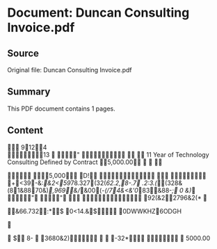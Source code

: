 # Document: Duncan Consulting Invoice.pdf

## Source
Original file: Duncan Consulting Invoice.pdf

## Summary
This PDF document contains 1 pages.

## Content
 9124  
 13
 "  
 
11 Year of Technology Consulting Defined by Contract 5,000.00




  5,000
D!

	
+<39-&:*&2<59*78.327(32(*62.2,8-.7
.2:3.(*(328&(81&8870&)*,969&/*&00(-*(/74&<&'0*83&88-*; 0 &)*
" "  
92(&22796&2(*


&66.732:*$
0<14.&$	0DWWKHZ6ODGH



 $8- 
3680&2)
 
-32*			
5000.00

